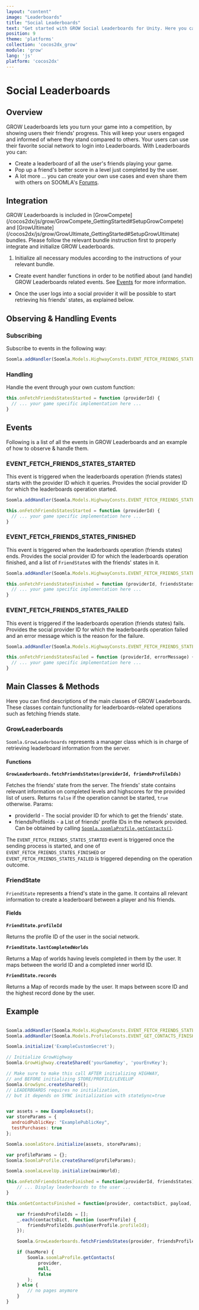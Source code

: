 ```yaml
---
layout: "content"
image: "Leaderboards"
title: "Social Leaderboards"
text: "Get started with GROW Social Leaderboards for Unity. Here you can find initialization instructions, event handling and usage examples."
position: 9
theme: 'platforms'
collection: 'cocos2dx_grow'
module: 'grow'
lang: 'js'
platform: 'cocos2dx'
---
```


# Social Leaderboards

## Overview

GROW Leaderboards lets you turn your game into a competition, by showing users their friends' progress. This will keep 
your users engaged and informed of where they stand compared to others. Your users can use their favorite social network 
to login into Leaderboards.
With Leaderboards you can:

- Create a leaderboard of all the user's friends playing your game.
- Pop up a friend's better score in a level just completed by the user.
- A lot more ... you can create your own use cases and even share them with others on SOOMLA's [Forums](http://answers.soom.la).

## Integration

<div class="info-box">GROW Leaderboards is included in [GrowCompete](/cocos2dx/js/grow/GrowCompete_GettingStarted#SetupGrowCompete) 
and [GrowUltimate](/cocos2dx/js/grow/GrowUltimate_GettingStarted#SetupGrowUltimate) bundles. Please follow the relevant 
bundle instruction first to properly integrate and initialize GROW Leaderboards.</div>


1. Initialize all necessary modules according to the instructions of your relevant bundle.

* Create event handler functions in order to be notified about (and handle) GROW Leaderboards related events. See 
[Events](/cocos2dx/js/grow/Grow_Leaderboards/#Events) for more information.

* Once the user logs into a social provider it will be possible to start retrieving his friends' states, as explained below.

## Observing & Handling Events

### Subscribing

Subscribe to events in the following way:

```js
Soomla.addHandler(Soomla.Models.HighwayConsts.EVENT_FETCH_FRIENDS_STATES_STARTED, this.onFetchFriendsStatesStarted, this);
```

### Handling

Handle the event through your own custom function:

```js
this.onFetchFriendsStatesStarted = function (providerId) {
  // ... your game specific implementation here ...
}
```


## Events

Following is a list of all the events in GROW Leaderboards and an example of how to observe & handle them.

### EVENT_FETCH_FRIENDS_STATES_STARTED

This event is triggered when the leaderboards operation (friends states) starts with the provider ID which it queries.
Provides the social provider ID for which the leaderboards operation started.

``` js
Soomla.addHandler(Soomla.Models.HighwayConsts.EVENT_FETCH_FRIENDS_STATES_STARTED, this.onFetchFriendsStatesStarted, this);

this.onFetchFriendsStatesStarted = function (providerId) {
  // ... your game specific implementation here ...
}
```

### EVENT_FETCH_FRIENDS_STATES_FINISHED

This event is triggered when the leaderboards operation (friends states) ends.
Provides the social provider ID for which the leaderboards operation finished,
and a list of `FriendState`s with the friends' states in it.

``` js
Soomla.addHandler(Soomla.Models.HighwayConsts.EVENT_FETCH_FRIENDS_STATES_FINISHED, this.onFetchFriendsStatesFinished, this);

this.onFetchFriendsStatesFinished = function (providerId, friendsStates) {
  // ... your game specific implementation here ...
}
```

### EVENT_FETCH_FRIENDS_STATES_FAILED

This event is triggered if the leaderboards operation (friends states) fails.
Provides the social provider ID for which the leaderboards operation failed
and an error message which is the reason for the failure.

``` js
Soomla.addHandler(Soomla.Models.HighwayConsts.EVENT_FETCH_FRIENDS_STATES_FAILED, this.onFetchFriendsStatesFailed, this);

this.onFetchFriendsStatesFailed = function (providerId, errorMessage) {
  // ... your game specific implementation here ...
}
```

## Main Classes & Methods

Here you can find descriptions of the main classes of GROW Leaderboards. These classes contain functionality for 
leaderboards-related operations such as fetching friends state.

### GrowLeaderboards

`Soomla.GrowLeaderboards` represents a manager class which is in charge of retrieving leaderboard information from the server.

#### Functions

**`GrowLeaderboards.fetchFriendsStates(providerId, friendsProfileIds)`**

Fetches the friends' state from the server. The friends' state contains relevant information on completed levels and 
highscores for the provided list of users.
Returns `false` if the operation cannot be started, `true` otherwise.
Params:

- providerId - The social provider ID for which to get the friends' state.
- friendsProfileIds - a List of friends' profile IDs in the network provided. Can be obtained by calling 
[`Soomla.soomlaProfile.getContacts()`](/cocos2dx/js/profile/Profile_MainClasses#getContacts).

The `EVENT_FETCH_FRIENDS_STATES_STARTED` event is triggered once the sending process is started, and one of 
`EVENT_FETCH_FRIENDS_STATES_FINISHED` or `EVENT_FETCH_FRIENDS_STATES_FAILED` is triggered depending on the operation outcome.

### FriendState

`FriendState` represents a friend's state in the game. It contains all relevant information to create a leaderboard 
between a player and his friends.

#### Fields

**`FriendState.profileId`**

Returns the profile ID of the user in the social network.

**`FriendState.lastCompletedWorlds`**

Returns a Map of worlds having levels completed in them by the user. It maps between the world ID and a completed inner world ID.

**`FriendState.records`**

Returns a Map of records made by the user. It maps between score ID and the highest record done by the user.

## Example

```js

Soomla.addHandler(Soomla.Models.HighwayConsts.EVENT_FETCH_FRIENDS_STATES_FINISHED, this.onGrowInsightsInitialized, this);
Soomla.addHandler(Soomla.Models.ProfileConsts.EVENT_GET_CONTACTS_FINISHED, this.onGetContactsFinished, this);

Soomla.initialize('ExampleCustomSecret');

// Initialize GrowHighway
Soomla.GrowHighway.createShared('yourGameKey', 'yourEnvKey');

// Make sure to make this call AFTER initializing HIGHWAY,
// and BEFORE initializing STORE/PROFILE/LEVELUP
Soomla.GrowSync.createShared();
// LEADERBOARDS requires no initialization,
// but it depends on SYNC initialization with stateSync=true


var assets = new ExampleAssets();
var storeParams = {
  androidPublicKey: "ExamplePublicKey",
  testPurchases: true
};

Soomla.soomlaStore.initialize(assets, storeParams);

var profileParams = {};
Soomla.SoomlaProfile.createShared(profileParams);

Soomla.soomlaLevelUp.initialize(mainWorld);

this.onFetchFriendsStatesFinished = function(providerId, friendsStates) {
    // ... Display leaderboards to the user ...
}

this.onGetContactsFinished = function(provider, contactsDict, payload, hasMore) {

    var friendsProfileIds = [];
    _.each(contactsDict, function (userProfile) {
        friendsProfileIds.push(userProfile.profileId);
    });

    Soomla.GrowLeaderboards.fetchFriendsStates(provider, friendsProfileIds);

    if (hasMore) {
        Soomla.soomlaProfile.getContacts(
            provider,
            null,
            false
        );
    } else {
        // no pages anymore
    }
}
```
